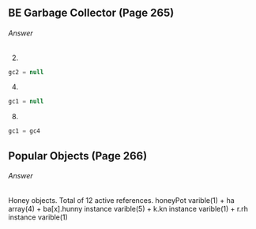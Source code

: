 ## BE Garbage Collector (Page 265)
###### Answer

2.
```java
gc2 = null
```

4.
```java
gc1 = null
```

8.
```java
gc1 = gc4
```

## Popular Objects (Page 266)
###### Answer

Honey objects. Total of 12 active references.
honeyPot varible(1) + ha array(4) + ba[x].hunny instance varible(5) + k.kn instance varible(1) + r.rh instance varible(1) 
